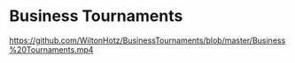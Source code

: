 # Business Tournaments

https://github.com/WiltonHotz/BusinessTournaments/blob/master/Business%20Tournaments.mp4
